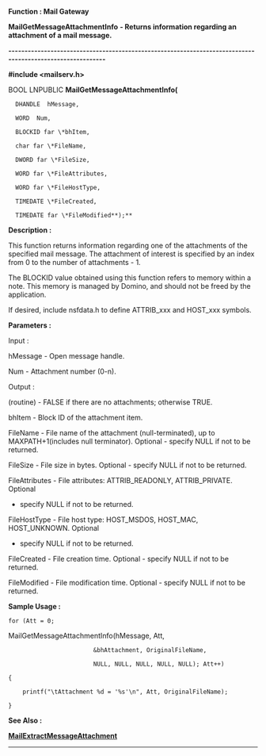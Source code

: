 




<!--
 /\* Font Definitions \*/
 @font-face
 {font-family:Courier;
 panose-1:2 7 4 9 2 2 5 2 4 4;}
@font-face
 {font-family:"Tms Rmn";
 panose-1:2 2 6 3 4 5 5 2 3 4;}
@font-face
 {font-family:Helv;
 panose-1:2 11 6 4 2 2 2 3 2 4;}
@font-face
 {font-family:"Cambria Math";
 panose-1:2 4 5 3 5 4 6 3 2 4;}
 /\* Style Definitions \*/
 p.MsoNormal, li.MsoNormal, div.MsoNormal
 {margin-top:0cm;
 margin-right:0cm;
 margin-bottom:8.0pt;
 margin-left:0cm;
 line-height:107%;
 font-size:11.0pt;
 font-family:"Calibri",sans-serif;}
.MsoChpDefault
 {font-size:11.0pt;}
.MsoPapDefault
 {margin-bottom:8.0pt;
 line-height:107%;}
 /\* Page Definitions \*/
 @page WordSection1
 {size:612.0pt 792.0pt;
 margin:72.0pt 72.0pt 72.0pt 72.0pt;}
div.WordSection1
 {page:WordSection1;}
-->




 


**Function : Mail Gateway**



**MailGetMessageAttachmentInfo** **- Returns
information regarding an attachment of a mail message.**


**----------------------------------------------------------------------------------------------------------**



**#include <mailserv.h>**



BOOL
LNPUBLIC **MailGetMessageAttachmentInfo(**  

      DHANDLE  hMessage,  

      WORD  Num,  

      BLOCKID far \*bhItem,  

      char far \*FileName,  

      DWORD far \*FileSize,  

      WORD far \*FileAttributes,  

      WORD far \*FileHostType,  

      TIMEDATE \*FileCreated,  

      TIMEDATE far \*FileModified**);**



**Description :**



This
function returns information regarding one of the attachments of the specified
mail message.  The attachment of interest is specified by an index from 0 to
the number of attachments - 1.  

  

The BLOCKID value obtained using this function refers to memory within a note. 
This memory is managed by Domino, and should not be freed by the application.  

  

If desired, include nsfdata.h to define ATTRIB\_xxx  and HOST\_xxx symbols.


 


**Parameters :**



Input :  

hMessage  -  Open message handle.  

  

Num  -  Attachment number (0-n).  

  




Output :  

(routine)  -  FALSE if there are no attachments; otherwise TRUE.  

  

  

bhItem  -  Block ID of the attachment item.  

  

FileName  -  File name of the attachment (null-terminated), up to
MAXPATH+1(includes null terminator).  Optional - specify NULL if not to be returned.  

  

FileSize  -  File size in bytes.  Optional - specify NULL if not to be
returned.  

  

FileAttributes  -  File attributes:  ATTRIB\_READONLY, ATTRIB\_PRIVATE.  Optional
- specify NULL if not to be returned.  

  

FileHostType  -  File host type:  HOST\_MSDOS, HOST\_MAC, HOST\_UNKNOWN.  Optional
- specify NULL if not to be returned.  

  

FileCreated  -  File creation time.  Optional - specify NULL if not to be
returned.  

  

FileModified  -  File modification time.  Optional - specify NULL if not to be
returned.  

  




 **Sample Usage :**


    for (Att = 0;
MailGetMessageAttachmentInfo(hMessage, Att,   

                            &bhAttachment, OriginalFileName,   

                            NULL, NULL, NULL, NULL, NULL); Att++)  

    {  

        printf("\tAttachment %d = '%s'\n", Att, OriginalFileName);  

    }


 **See Also :**


**[MailExtractMessageAttachment](MailExtractMessageAttachment.md)**



----------------------------------------------------------------------------------------------------------


 





